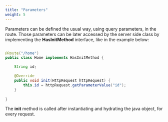 ```yaml
---
title: "Parameters"
weight: 5
---
```


Parameters can be defined the usual way, using query parameters, in the route. Those parameters can be later accessed 
by the server side class by implementing the **HasInitMethod** interface, like in the example below:

```java

@Route("/home")
public class Home implements HasInitMethod {

    String id;

    @Override
    public void init(HttpRequest httpRequest) {
        this.id = httpRequest.getParameterValue("id");
    }
    
}

```

The **init** method is called after instantiating and hydrating the java object, for every request. 
